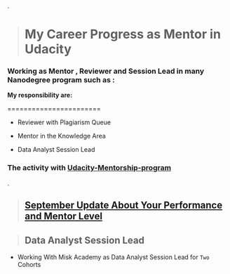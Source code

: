.

> # My Career Progress as Mentor in Udacity 




### Working as Mentor , Reviewer and Session Lead in  many Nanodegree program such as : 




**My responsibility are:**


=======================



- Reviewer with  Plagiarism Queue

- Mentor in the Knowledge Area 

- Data Analyst Session Lead






### The activity with  [Udacity-Mentorship-program ](https://graduation.udacity.com/confirm/N9Q3HHTU)
.

> ## [September Update About Your Performance and Mentor Level](https://mail.google.com/mail/u/0/?tab=rm&ogbl#label/Udacity/FMfcgzGlkFqXsdqSzchmJvfmlpXFMLkC)




> ## Data Analyst Session Lead

-  Working With Misk Academy  as  Data Analyst Session Lead for `Two` Cohorts 


